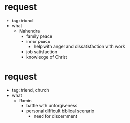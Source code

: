 # request
- tag: friend
- what
  - Mahendra
    - family peace
    - inner peace
      - help with anger and dissatisfaction with work
    - job satisfaction
    - knowledge of Christ

# request
- tag: friend, church
- what
  - Ramin
    - battle with unforgiveness
    - personal difficult biblical scenario
      - need for discernment

